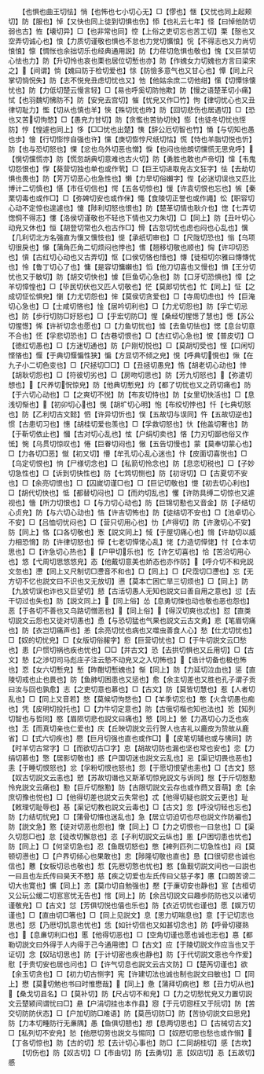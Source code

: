 <!-- { "loadSidebar": true } -->
　　【也惧也曲王切怯】悄【也怖也七小切心无】□【憀也】惬【又忧也同上起颊切】防【服也】悼【又快也同上徒到切惧也伤】悿【也礼云七年】怪【曰悼他防切弱也古】恠【壊切异】□【也非常也同】悾【上俗之吏切忘也苦工切】栗【慤也又空弄切诚心也】悢【力质切谨敬也惧也不怠也力党切懭悢】恱【不得志也又力尚切悢悢】懔【惆怅也余拙切乐也经典通用説】防【力荏切危惧也敬也】愧【又巨禁切心怯也力】防【升切怜也哀也栗也居位切慙也亦】防【作媿女力切媿也方言曰梁宋之】【间谓】惝【媿曰防于检切爱也】悇【防憸多意气也又甘心也】憛【同上尺掌切惝怳失】防【志不悦皃丑虑切忧也又】忚【他姑余庶二切他绀】憡【切憛悇懐忧也】防【力低切楚云慢言轻】□【易也呼奚切防忚欺】防【慢之语楚革切小痛】恜【也羽魏切怫防不】防【安皃去宫切】慛【忧皃又作□竹】怐【律切忧心也又丑律切耻力】懢【切从也慎也羊】悏【殊切忧也昨】防【回切悲伤也居遇切】□【恐也又苦切怐愗】□【愚皃力甘切】防【贪懢也苦协切快】憉【也徒冬切忧也恎防】悙【惶遽也同上】恀【□□忧也出楚】恞【辞公厄切智也竹】悀【与切知也愚也歩】懀【行切憉悙自强也许】戃【庚切憉悙尺纸切怙】慌【恃也羊脂切悦也忻】防【也与恐切怒也】惈【忿也乌外切恶也憎】悷【也闷也他朗切戃慌无思皃呼】【愰切戃慌亦】防【慌忽胡典切意难也古火切】防【勇胜也敢也卢帝切】愇【韦鬼切怨恨也】惸【葵营切独也单也或作茕】□【巨王切进取皃古文狂字】怯【去劫切惧也畏也】防【芳万切恶心也急性也】懒【力旱切俗嬾字】悂【必迷切误也又匹比博计二切慎也】愖【市任切信也】愕【五各切惊也】愋【许袁切恨也忘也】愱【秦栗切毒也或作□】□【弥婢切安也或作侎】憴【食陵切正誉也或作譝】忪【职容切心动不定惊也遑遽也】懥【陟利切怒也恨也】防【楚革切情也耿介也】愡【七弄切愡恫不得志】慺【洛侯切谨敬也不轻也下情也又力朱切】□【同上】防【丑叶切心动皃又休也】恒【胡登切常也久也古作□】愲【古忽切忧也虑也闷也心乱也】懻【几利切北方名强直为懻又懻忮也】惿【承纸切审也】□【尺陇切恐也】慃【乌项切很戾也】懪【蒲角匹角二切烦闷也悖也】愭【翘移切敬也顺也】恟【许卭切恐也】愩【古红切心动也又古弄切】怄【口侯切悋也惜也】慱【徒桓切尔雅曰慱慱忧也】怜【鲁丁切心了也】慵【是容切慵嬾也】慆【他刀切喜也又慢也】愪【王分切忧也又于敏切】防【胡交切快也】懅【巨鱼切心急也】防【口牙切恐惧也】慞【之羊切慞惶也】□【毕民切伏也又匹人切敬也】恾【莫郎切忧也】忙【同上】怔【之成切怔忪惧皃】懰【力尤切怨也】恈【莫侯切贪爱也】□【寺周切虑也】忴【巨淹切心急也】□【士咸切悋也】惍【居吟切利也】□【力尤切怨也】防【孚亡切忌也】防【歩行切防□好怒也】□【乎宏切防□】惺【桑经切惺憽了慧也】憽【苏公切惺憽】悕【许祈切念也愿也】□【力鱼切忧也】憈【去鱼切怯也】愢【息台切意不合也】怌【孚悲切恐也】□【古巷切恨也】□【古红切心急也】怶【普皮切】□【徳红切愚也】□【方迷切通也】防【户刚切悦也】□【莫胡切受也】悭【口闲切悭悋也】愝【于典切愝惼性狭】惼【方显切不倾之皃】悓【呼典切悓也】愀【在九子小二切色变也】□【尺拯切□□】□【丑拯切愚皃】悎【胡老切心动也】悻【胡耿切怨也】□【符彼切劣也】□【房吻切思也】防【芳九切怒也】【弥遣切想也】【尺养切怳惊皃】防【他典切慙皃】灼【都了切忧也又之药切痛也】防【于六切心动也】□【之爽切不悦】防【布亥切恃也】防【女里切快活也】□【息浅切惭也】【初卯切心也】愰【胡圹切心明】怉【布绞切悖也】忏【七典切怒也】防【乙利切古文懿】怬【许异切忻也】悮【五故切与误同】忤【五故切逆也】惯【古患切习也】憓【胡桂切爱也羡也】□【孚救切怒也】忕【他盖切奢也】防【于靳切依止也】慖【古对切心乱也】怰【户绢切卖也】悋【力刃切鄙也俗又作恡】惋【乌贯切惊叹也】惓【巨眷切闷也】慠【五告切慢也】蒙【莫奉切蒙心也】□【力各切□恶】憱【初又切】懵【牟孔切心乱心迷也】忭【皮面切喜悦也】□【乌定切恨也】恦【尸様切念也】□【私箭切怜念也】防【息恋切税也】□【子妙切急性也】□【诉到切快性也】防【七鸩切恻也】防【初讶切】□【古夏切不安也】□【余亮切恨也】□【囚嵗切谨□也】□【巨记切敬也】憷【初去切心利也】□【胡代切快也】怟【都替切闷也】□【而灼切乱也】戄【许防具缚二切惊也又遽视也】懎【所力切恨也】□【与力切心动也】防【巨锦切懃也又音金】防【子结切心贞皃】防【与六切心动也】恄【许吉切怖也】防【徒结切不安也】□【池卓切心不安】□【吕恤切忧闷也】□【营只切用心也】忇【卢得切】防【许激切心不安】防【同上】恪【口各切敬也】愙【説文同上】惐【于屋切痛心也】愶【许劫切以威力相恐愶】防【许律切怒也】愺【七老切愺恅心乱】恅【力造切愺恅】忖【仓本切思也】□【许急切心热也】【户甲切乐也】忔【许乞切喜也】恰【苦洽切用心也】悠【弋周切思悠悠皃】态【他戴切意美也娇态也亦作防】【呼介切不和皃説文忽也】懘【同上又尺制切□懘音不和也】□【同上】□【尺霑切□懘也】忘【无方切不忆也説文曰不识也又无放切】懑【莫本亡困亡旱三切烦也】□【同上】防【九放切误也诈也又巨望切】懖【古活切愚人无知也説文曰善自用之意也】愆【去干切过也失也】防【説文同上】【同上俗】怂【息勇切悚也动也敬也恶也怨也】恶【于各切不善也又乌路切憎恶也】【同上俗】【得汉切爽也忒也】怼【直类切説文云怨也又徒对切愚也】恿【与恐切猛也气果也説文云古文勇】悲【笔眉切痛也】防【衣岂切痛声也】恙【余亮切忧也病也又噬虫善食人心】愁【仕尤切忧也】□【奴的切忧皃】□【女版切俗赧字】憌【巨营切忧也】□【于牛切説文云□愁也】患【户惯切祸也疾也忧也】□□【并古文】恐【去拱切惧也又丘用切】□【古文】慹【之渉切司马彪庄子注云慹不动皃又之入切怖也】【诰计切备也极也怖也】恧【女六切慙皃】慙【昨酣切慙媿也】惭【同上】防【力延切泣血也】惩【直陵切戒也止也畏也】防【鱼肺切困患也又惩也】愈【余主切差也又胜也孔子谓子贡曰汝与回也孰愈】志【之吏切意也慕也】□【古文】防【莫皆切慧也】惹【人者切乱也】□【同上又音若】愗【莫候切怐愗也】□【羊季切忘也】憨【火含切愚也痴也】凭【皮明切投托也】□【力牛切定意也】防【古俄切楷也知也法也】悊【知列切智也与哲同】愍【眉陨切悲也説文曰痛也】慜【同上】憥【力髙切心力乏也疾也】忎【而真切亲也仁爱也】庆【丘映切説文云行贺人也吉礼以鹿皮为贽故从鹿省】□【式六切疾也】憠【巨月切强也直也或作□】【皮笔切辅也或与怫同】防【时羊切古常字】□【而欲切古□字】怘【胡故切防也漏也坚也常也安也】恋【力绢切慕也】憼【居影切敬也】惑【户国切迷也説文云乱也】忌【渠记切畏也恶也】恚【于睡切恨怒也】忿【孚粉切恨也怒也】怨【于愿切恨望也恚也】□【古文】怒【奴古切説文云恚也】愬【苏故切谮也又斯革切惊皃説文与诉同】慇【于斤切慇懃怜皃説文云痛也】懃【巨斤切慇懃】防【古限切説文云存也或作蕄又音萌】悆【余庶切豫也悦也】□【他得切差也説文云失常也】忒【他得切疑也説文云更也】耻【敕理切耻辱也】惎【渠记切教也説文云毒也】□【古文】忽【呼没切轻也忘也】防【力结切忧皃】□【蒲骨切惽也迷乱也】急【居立切迫切也尽也説文作防褊也】防【説文急】憝【徒对切恶也怨也】憞【同上】□【力之切恨也一曰怠也】□【渠久切怨□也】怠【徒改切懈怠也】恣【子利切説文云纵也】慁【户困切患也忧也】防【同上】□【何坚切急也】忍【鱼既切怒也】憋【裨列匹列二切急性也】闷【莫顿切懑也】□【户界切倾心也果敢也】忠【陟隆切敬也直也】恳【口很切悲也诚也信也】戁【女板切忌也敬也】惁【先厯切憼也忧也】憗【鱼觐切説文间也一曰説也一曰且也左氏传曰昊天不憗】慈【疾之切爱也左氏传曰父慈子孝】懬【口朗苦谤二切大也寛也】懭【同上】忞【莫巾切自勉强也】懕【于亷切安也静也】悹【古桓切又公玩公缓二切悹悹忧无告也】悺【同上】防【余吕切説文曰趣歩防防也又以诸切谨敬皃】□【古文】怤【芳俱切悦也僖也乐也】防【衣近切忧也谨也】愿【娱万切谨也】□【直由切□箸也】□【同上见説文】息【思力切喘息也】意【于记切志也思也】惄【乃厯切饥意也忧也】恁【如针切信也又如甚切念也】防【呼骨切寝熟也】【息亷切利口也】慝【他得切恶也】□【空角切谨也愿也诚也志也】惪【都勒切説文曰外得于人内得于己今通用徳】□【古文】应【于陵切説文作应当也又于证切】念【奴玷切思也】防【于计切密也疾也静也】防【于代切説文恵也今作爱】慰【于贵切安也居也问也】□【许气切息也説文云古文防】□【楚芮切谨也】欲【余玉切贪也】□【初力切古恻字】宪【许建切法也诚也制也説文曰敏也】□【同上】懋【莫切勉也书曰时惟懋哉】【同上】惫【蒲拜切病也】慗【丑力切从也】【桑戈切县名】□【莫补切】防【尺占切不和皃】□【力之切愁忧皃又力置切説文云楚颍间谓忧曰□】悬【户涓切挂也本作县】惌【于元切惌枉又于阮切】防【苦交切防防伏态】□【户加切防□难语】防【莫芭切防□】防【苦协切説文曰思皃】防【力本切畽防行无亷隅】愚【鱼俱切戆也】想【息两切思也】□【古械切古文】□【私列切不安皃】悐【他厯切劳也説文与惕同】□【奴厯切思也愁也或作愵】【丁各切惊也】防【古的切】恝【去计切心事也】防□【二同胡桂切】感【古坎】
　　【切伤也】防【奴古切】□【市由切】防【去勇切】悥【奴店切】忢【五故切】慼
